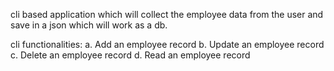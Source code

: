 cli based application which will collect the employee data from the user and save in a json which will work as a db. 
 
 cli functionalities:
 a. Add an employee record
 b. Update an employee record
 c. Delete an employee record
 d. Read an employee record
